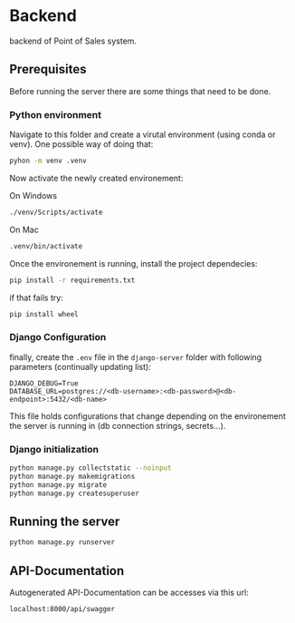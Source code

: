 # Backend

backend of Point of Sales system.

## Prerequisites
Before running the server there are some things that need to be done.

### Python environment

Navigate to this folder and create a virutal environment (using conda or venv). One possible way of doing that:

```bash
pyhon -m venv .venv
```

Now activate the newly created environement:

On Windows
```bash
./venv/Scripts/activate
```

On Mac
```bash
.venv/bin/activate
```

Once the environement is running, install the project dependecies:

```bash
pip install -r requirements.txt
```

if that fails try:

```bash
pip install wheel
```

### Django Configuration

finally, create the `.env` file in the `django-server` folder with following parameters (continually updating list):

```
DJANGO_DEBUG=True
DATABASE_URL=postgres://<db-username>:<db-password>@<db-endpoint>:5432/<db-name>
```

This file holds configurations that change depending on the environement the server is running in (db connection strings, secrets...).



### Django initialization

```bash
python manage.py collectstatic --noinput  
python manage.py makemigrations
python manage.py migrate
python manage.py createsuperuser
```

## Running the server

```bash
python manage.py runserver
```

## API-Documentation
Autogenerated API-Documentation can be accesses via this url:

```
localhost:8000/api/swagger
```
